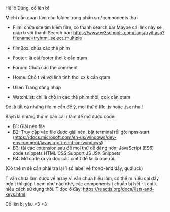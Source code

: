 Hê lô Dũng, cố lên b!

M chỉ cần quan tâm các folder trong phần src/components thui

- Film: chứa site tìm kiếm film, có thanh search bar
        Maybe cái link này sẽ giúp b với thanh Search bar: https://www.w3schools.com/tags/tryit.asp?filename=tryhtml_select_multiple

- filmBox: chứa các thẻ phim

- Footer: là cái footer thoi k cần qtam

- Forum: Chứa các thẻ comment

- Home: Chỗ t vẽ vời linh tinh thoi cx k cần qtam

- User: Trang đăng nhập

- WatchList: chỉ là chỗ in các thẻ phim thôi, cx k cần qtam


Đó là tất cả những file m cần để ý, mọi thứ ở file .js hoặc .jsx nha !





Bayh là những thứ m cần cài / làm để mở được code:
- B1: Giải nén file
- B2: Truy cập vào file được giải nén, bật terminal rồi gõ: npm-start (https://docs.microsoft.com/en-us/windows/dev-environment/javascript/react-on-windows)
- B3: tải các extension sau để mọi thứ dễ dàng hơn:
                                                    JavaScript (ES6) code snippets
                                                    HTML CSS Support
                                                    JS JSX Snippets
- B4: Mở code ra và đọc các cmt t để lại là oce rùi.
 
(Có thể m sẽ cần phải tra lại 1 số label về frond-end đấy, gudluck)

T vẫn chưa làm được về array vì vẫn chưa hiểu lắm, có thể m hiểu cái đấy hơn t thì giúp t xem như nào nhé, các components t chuẩn bị hết r t chỉ k hiểu cách sử dụng thôi.
T đọc ở đây: https://reactjs.org/docs/lists-and-keys.html

Cố lên b, yêu <3 <3